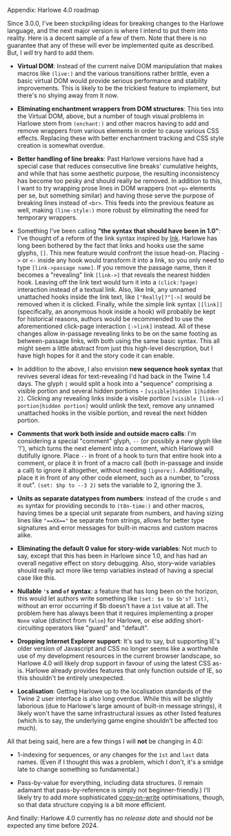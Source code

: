 Appendix: Harlowe 4.0 roadmap

Since 3.0.0, I've been stockpiling ideas for breaking changes to the Harlowe language, and the next major version is where I intend to put them into reality. Here is a decent sample of a few of them. Note that there is no guarantee that any of these will ever be implemented quite as described. But, I *will* try hard to add them.

 * **Virtual DOM**: Instead of the current naïve DOM manipulation that makes macros like `(live:)` and the various transitions rather brittle, even a basic virtual DOM would provide serious performance and stability improvements. This is likely to be the trickiest feature to implement, but there's no shying away from it now. 

 * **Eliminating enchantment wrappers from DOM structures**: This ties into the Virtual DOM, above, but a number of tough visual problems in Harlowe stem from `(enchant:)` and other macros having to add and remove wrappers from various elements in order to cause various CSS effects. Replacing these with better enchantment tracking and CSS style creation is somewhat overdue.

 * **Better handling of line breaks**: Past Harlowe versions have had a special case that reduces consecutive line breaks' cumulative heights, and while that has some aesthetic purpose, the resulting inconsistency has become too pesky and should really be removed. In addition to this, I want to try wrapping prose lines in DOM wrappers (not `<p>` elements per se, but something similar) and having those serve the purpose of breaking lines instead of `<br>`. This feeds into the previous feature as well, making `(line-style:)` more robust by eliminating the need for temporary wrappers.

 * Something I've been calling **"the syntax that should have been in 1.0"**: I've thought of a reform of the link syntax inspired by [Ink](https://github.com/inkle/ink/blob/master/Documentation/WritingWithInk.md). Harlowe has long been bothered by the fact that links and hooks use the same glyphs, `[]`. This new feature would confront the issue head-on. Placing `->` or `<-` inside any hook would transform it into a link, so you only need to type `[link->passage name]`. If you remove the passage name, then it becomes a "revealing" link `[link->]` that reveals the nearest hidden hook. Leaving off the link text would turn it into a `(click:?page)` interaction instead of a textual link. Also, like Ink, any unnamed unattached hooks inside the link text, like `["Really[?"]->]` would be removed when it is clicked. Finally, while the simple link syntax `[[link]]` (specifically, an anonymous hook inside a hook) will probably be kept for historical reasons, authors would be recommended to use the aforementioned click-page interaction `[->link]` instead. All of these changes allow in-passage revealing links to be on the same footing as between-passage links, with both using the same basic syntax. This all might seem a little abstract from just this high-level description, but I have high hopes for it and the story code it can enable.

 * In addition to the above, I also envision **new sequence hook syntax** that revives several ideas for text-revealing I'd had back in the Twine 1.4 days. The glyph `|` would split a hook into a "sequence" comprising a visible portion and several hidden portions - `[visible|hidden 1|hidden 2]`. Clicking any revealing links inside a visible portion `[visible [link->] portion|hidden portion]` would unlink the text, remove any unnamed unattached hooks in the visible portion, and reveal the next hidden portion.

 * **Comments that work both inside and outside macro calls**: I'm considering a special "comment" glyph, `--` (or possibly a new glyph like '!'), which turns the next element into a comment, which Harlowe will dutifully ignore. Place `--` in front of a hook to turn that entire hook into a comment, or place it in front of a macro call (both in-passage and inside a call) to ignore it altogether, without needing `(ignore:)`. Additionally, place it in front of any other code element, such as a number, to "cross it out". `(set: $hp to --3 2)` sets the variable to 2, ignoring the 3.

 * **Units as separate datatypes from numbers**: instead of the crude `s` and `ms` syntax for providing seconds to `(t8n-time:)` and other macros, having times be a special unit separate from numbers, and having sizing lines like `"==XX=="` be separate from strings, allows for better type signatures and error messages for built-in macros and custom macros alike.

 * **Eliminating the default 0 value for story-wide variables**: Not much to say, except that this has been in Harlowe since 1.0, and has had an overall negative effect on story debugging. Also, story-wide variables should really act more like temp variables instead of having a special case like this.

 * **Nullable `'s` and `of` syntax**: a feature that has long been on the horizon, this would let authors write something like `(set: $a to $b's? 1st)`, without an error occurring if $b doesn't have a `1st` value at all. The problem here has always been that it requires implementing a proper `None` value (distinct from `false`) for Harlowe, or else adding short-circuiting operators like "guard" and "default".

 * **Dropping Internet Explorer support**: It's sad to say, but supporting IE's older version of Javascript and CSS no longer seems like a worthwhile use of my development resources in the current browser landscape, so Harlowe 4.0 will likely drop support in favour of using the latest CSS as-is. Harlowe already provides features that only function outside of IE, so this shouldn't be entirely unexpected.

 * **Localisation**: Getting Harlowe up to the localisation standards of the Twine 2 user interface is also long overdue. While this will be slightly laborious (due to Harlowe's large amount of built-in message strings), it likely won't have the same infrastructural issues as other listed features (which is to say, the underlying game engine shouldn't be affected too much).

All that being said, here are a few things I will **not** be changing in 4.0:

 * 1-indexing for sequences, or any changes for the `1st` and `last` data names. (Even if I thought this was a problem, which I don't, it's a smidge late to change something so fundamental.)

 * Pass-by-value for everything, including data structures. (I remain adamant that pass-by-reference is simply not beginner-friendly.) I'll likely try to add more sophisticated [copy-on-write](https://en.wikipedia.org/wiki/Copy-on-write) optimisations, though, so that data structure copying is a bit more efficient.

And finally: Harlowe 4.0 currently has *no release date* and should *not* be expected any time before 2024.
